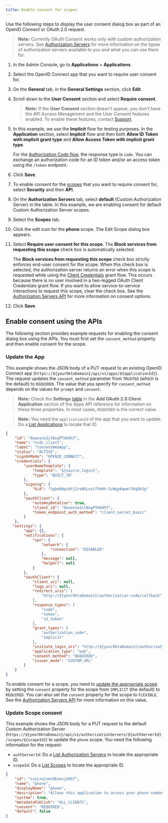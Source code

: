 ```yaml
---
title: Enable consent for scopes
---
```

Use the following steps to display the user consent dialog box as part of an OpenID Connect or OAuth 2.0 request.

> **Note:** Currently OAuth Consent works only with custom authorization servers. See [Authorization Servers](/docs/concepts/auth-servers/) for more information on the types of authorization servers available to you and what you can use them for.

1. In the Admin Console, go to **Applications** > **Applications**.
1. Select the OpenID Connect app that you want to require user consent for.
1. On the **General** tab, in the **General Settings** section, click **Edit**.
1. Scroll down to the **User Consent** section and select **Require consent**.

    > **Note:** If the **User Consent** section doesn't appear, you don't have the API Access Management and the User Consent features enabled. To enable these features, contact [Support](https://support.okta.com/help/open_case?_).

1. In this example, we use the **Implicit** flow for testing purposes. In the **Application** section, select **Implicit** flow and then both **Allow ID Token with implicit grant type** and **Allow Access Token with implicit grant type**.

    For the [Authorization Code flow](/docs/concepts/oauth-openid/#authorization-code-flow), the response type is `code`. You can exchange an authorization code for an ID token and/or an access token using the `/token` endpoint.

1. Click **Save**.
1. To enable consent for the [scopes](/docs/reference/api/authorization-servers/#create-a-scope) that you want to require consent for, select **Security** and then **API**.
1. On the **Authorization Servers** tab, select **default** (Custom Authorization Server) in the table. In this example, we are enabling consent for default Custom Authorization Server scopes.
1. Select the **Scopes** tab.
1. Click the edit icon for the **phone** scope. The Edit Scope dialog box appears.

1. Select **Require user consent for this scope**. The **Block services from requesting this scope** check box is automatically selected.

    The **Block services from requesting this scope** check box strictly enforces end-user consent for the scope. When this check box is selected, the authorization server returns an error when this scope is requested while using the [Client Credentials](/docs/guides/implement-client-creds/overview/) grant flow. This occurs because there is no user involved in a two-legged OAuth Client Credentials grant flow. If you want to allow service-to-service interactions to request this scope, clear the check box. See the [Authorization Servers API](/docs/reference/api/authorization-servers/#scope-properties) for more information on consent options.

1. Click **Save**.

## Enable consent using the APIs

The following section provides example requests for enabling the consent dialog box using the APIs. You must first set the `consent_method` property and then enable consent for the scope.

### Update the App

This example shows the JSON body of a PUT request to an existing OpenID Connect app (`https://${yourOktaDomain}/api/v1/apps/${applicationId}`). The request updates the `consent_method` parameter from `TRUSTED` (which is the default) to `REQUIRED`. The value that you specify for `consent_method` depends on the values for `prompt` and `consent`.

> **Note:** Check the **Settings** [table](/docs/reference/api/apps/#settings-10) in the **Add OAuth 2.0 Client Application** section of the Apps API reference for information on these three properties. In most cases, `REQUIRED` is the correct value.

> **Note:** You need the `applicationId` of the app that you want to update. Do a [List Applications](/docs/reference/api/apps/#list-applications-with-defaults) to locate that ID.

```json
{
    "id": "0oaosna3ilNxgPTmk0h7",
    "name": "oidc_client",
    "label": "ConsentWebApp",
    "status": "ACTIVE",
    "signOnMode": "OPENID_CONNECT",
    "credentials": {
        "userNameTemplate": {
            "template": "${source.login}",
            "type": "BUILT_IN"
        },
        "signing": {
            "kid": "5gbe0HpzAYj2rsWSLxx1fYHdh-SzWqyKqwmfJ6qDk5g"
        },
        "oauthClient": {
            "autoKeyRotation": true,
            "client_id": "0oaosna3ilNxgPTmk0h7",
            "token_endpoint_auth_method": "client_secret_basic"
        }
    },
   "settings": {
        "app": {},
        "notifications": {
            "vpn": {
                "network": {
                    "connection": "DISABLED"
                },
                "message": null,
                "helpUrl": null
            }
        },
        "oauthClient": {
            "client_uri": null,
            "logo_uri": null,
            "redirect_uris": [
                "http://${yourOktaDomain}/authorization-code/callback"
            ],
            "response_types": [
                "code",
                "token",
                "id_token"
            ],
            "grant_types": [
                "authorization_code",
                "implicit"
            ],
            "initiate_login_uri": "http://${yourOktaDomain}/authorization-code/callback",
            "application_type": "web",
            "consent_method": "REQUIRED",
            "issuer_mode": "CUSTOM_URL"
        }
    }
}
```

To enable consent for a scope, you need to [update the appropriate scope](/docs/reference/api/authorization-servers/#update-a-scope) by setting the `consent` property for the scope from `IMPLICIT` (the default) to `REQUIRED`. You can also set the `consent` property for the scope to `FLEXIBLE`. See the [Authorization Servers API](/docs/reference/api/authorization-servers/#scope-properties) for more information on this value.

### Update Scope consent

This example shows the JSON body for a PUT request to the default Custom Authorization Server (`https://${yourOktaDomain}/api/v1/authorizationServers/${authServerId}/scopes/${scopeId}`) to update the `phone` scope. You need the following information for the request:

* `authServerId`: Do a [List Authorization Servers](/docs/reference/api/authorization-servers/#list-authorization-servers) to locate the appropriate ID.
* `scopeId`: Do a [List Scopes](/docs/reference/api/authorization-servers/#get-all-scopes) to locate the appropriate ID.

```json
{
    "id": "scpixa2zmc8Eumvjb0h7",
    "name": "phone",
    "displayName": "phone",
    "description": "Allows this application to access your phone number.",
    "system": true,
    "metadataPublish": "ALL_CLIENTS",
    "consent": "REQUIRED",
    "default": false
}
```

<NextSectionLink/>
